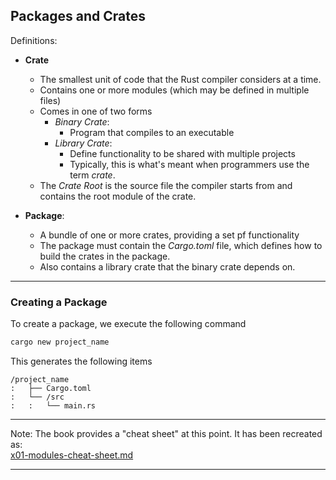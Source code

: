 ## Packages and Crates ##

Definitions:

* **Crate**
    * The smallest unit of code that the Rust compiler considers at a time.
    * Contains one or more modules (which may be defined in multiple files)
    * Comes in one of two forms
        * *Binary Crate*:
            * Program that compiles to an executable
        * *Library Crate*:
            * Define functionality to be shared with multiple projects
            * Typically, this is what's meant when programmers use the term
              *crate*.
    * The *Crate Root* is the source file the compiler starts from and
      contains the root module of the crate.

* **Package**:
    * A bundle of one or more crates, providing a set pf functionality
    * The package must contain the *Cargo.toml* file, which defines how to
      build the crates in the package.
    * Also contains a library crate that the binary crate depends on.

---

### Creating a Package ###

To create a package, we execute the following command

```powershell
cargo new project_name
```

This generates the following items

```
/project_name
:   ├── Cargo.toml
:   └── /src
:   :   └── main.rs
```

---

Note: The book provides a "cheat sheet" at this point. It has been recreated as:<br>[x01-modules-cheat-sheet.md](./x01-modules-cheat-sheet.md)

---
